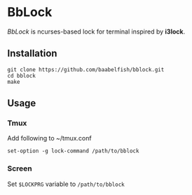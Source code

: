 # BbLock

*BbLock* is ncurses-based lock for terminal inspired by **i3lock**.

## Installation
    git clone https://github.com/baabelfish/bblock.git
    cd bblock
    make

## Usage
### Tmux
Add following to ~/tmux.conf

    set-option -g lock-command /path/to/bblock

### Screen
Set `$LOCKPRG` variable to `/path/to/bblock`
